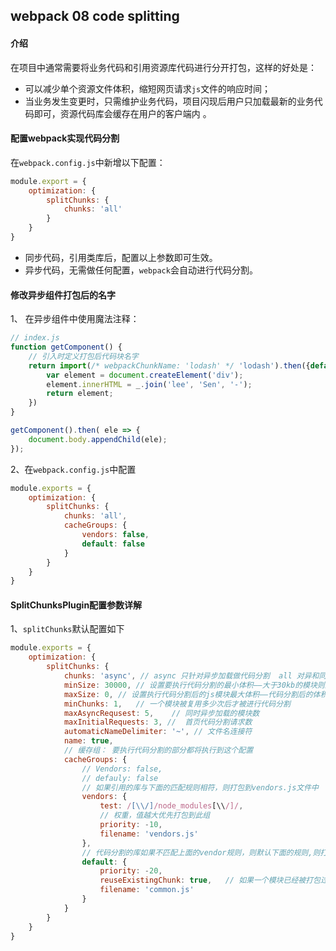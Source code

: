 ## webpack 08 code splitting

#### 介绍

​	在项目中通常需要将业务代码和引用资源库代码进行分开打包，这样的好处是：

+ 可以减少单个资源文件体积，缩短网页请求`js`文件的响应时间；
+ 当业务发生变更时，只需维护业务代码，项目闪现后用户只加载最新的业务代码即可，资源代码库会缓存在用户的客户端内 。

#### 配置webpack实现代码分割

在`webpack.config.js`中新增以下配置：

```js
module.export = {
    optimization: {
        splitChunks: {
            chunks: 'all'
        }
    }
}
```

+ 同步代码，引用类库后，配置以上参数即可生效。
+ 异步代码，无需做任何配置，`webpack`会自动进行代码分割。 

#### 修改异步组件打包后的名字

1、 在异步组件中使用魔法注释：

```js
// index.js
function getComponent() {
    // 引入时定义打包后代码块名字
    return import(/* webpackChunkName: 'lodash' */ 'lodash').then({default: _} => {
        var element = document.createElement('div');
        element.innerHTML = _.join('lee', 'Sen', '-');
        return element;
    })
}

getComponent().then( ele => {
    document.body.appendChild(ele);
});
```

2、在`webpack.config.js`中配置

```js
module.exports = {
    optimization: {
        splitChunks: {
            chunks: 'all',
            cacheGroups: {
                vendors: false,
                default: false
            }
        }
    }
}
```



#### SplitChunksPlugin配置参数详解

1、`splitChunks`默认配置如下

```js
module.exports = {
    optimization: {
        splitChunks: {
            chunks: 'async', // async 只针对异步加载做代码分割  all 对异和同步都可以执行代码分割
            minSize: 30000, // 设置要执行代码分割的最小体积——大于30kb的模块则进行代码分割
            maxSize: 0,	// 设置执行代码分割后的js模块最大体积——代码分割后的体积最大不超过50kb
            minChunks: 1,	// 一个模块被复用多少次后才被进行代码分割
            maxAsyncRequsest: 5,	// 同时异步加载的模块数
            maxInitialRequests: 3, //  首页代码分割请求数  
            automaticNameDelimiter: '~', // 文件名连接符
            name: true,
            // 缓存组： 要执行代码分割的部分都将执行到这个配置
            cacheGroups: {
                // Vendors: false,
                // defauly: false
                // 如果引用的库与下面的匹配规则相符，则打包到vendors.js文件中
                vendors: {
                    test: /[\\/]/node_modules[\\/]/,
                    // 权重，值越大优先打包到此组
                    priority: -10,
                    filename: 'vendors.js'
                },
                // 代码分割的库如果不匹配上面的vendor规则，则默认下面的规则,则打包到common.js文件中
                default: {
                 	priority: -20,
                 	reuseExistingChunk: true,	// 如果一个模块已经被打包过了，再次引用的时候不会被打包
                    filename: 'common.js'
                }
            }
        }
    }
}
```

